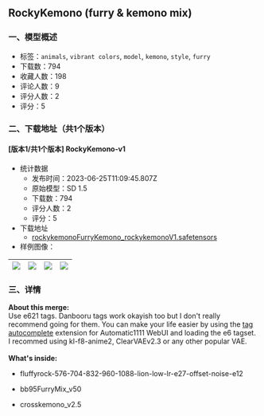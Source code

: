 ## RockyKemono (furry & kemono mix)
### 一、模型概述

- 标签：`animals`, `vibrant colors`, `model`, `kemono`, `style`, `furry`
- 下载数：794
- 收藏人数：198
- 评论人数：9
- 评分人数：2
- 评分：5

### 二、下载地址（共1个版本）

#### [版本1/共1个版本] RockyKemono-v1

- 统计数据
  - 发布时间：2023-06-25T11:09:45.807Z
  - 原始模型：SD 1.5
  - 下载数：794
  - 评分人数：2
  - 评分：5
- 下载地址
  - [rockykemonoFurryKemono_rockykemonoV1.safetensors](https://civitai.com/api/download/models/96703)
- 样例图像：

| <img src="https://image.civitai.com/xG1nkqKTMzGDvpLrqFT7WA/d73b982c-ba54-4fde-903a-9379172b57e3/width=450/1156685.jpeg" /> | <img src="https://image.civitai.com/xG1nkqKTMzGDvpLrqFT7WA/ff51f546-a8c5-4bc9-826b-2db45f89c66e/width=450/1270011.jpeg" /> | <img src="https://image.civitai.com/xG1nkqKTMzGDvpLrqFT7WA/bc0184ca-9574-474b-997f-a8805b7fcd88/width=450/1378620.jpeg" /> | <img src="https://image.civitai.com/xG1nkqKTMzGDvpLrqFT7WA/79897499-1e48-4c9b-a35d-887372a2df6b/width=450/1378556.jpeg" /> |
| ---- | ---- | ---- | ---- |


### 三、详情
<p><strong>About this merge:</strong><br />Use e621 tags. Danbooru tags work okayish too but I don't really recommend going for them. You can make your life easier by using the <a target="_blank" rel="ugc" href="https://github.com/DominikDoom/a1111-sd-webui-tagcomplete"><u>tag autocomplete</u></a> extension for Automatic1111 WebUI and loading the e6 tagset.<br />I recommed using kl-f8-anime2, ClearVAEv2.3 or any other popular VAE.<br /><br /><strong>What's inside:</strong></p><ul><li><p>fluffyrock-576-704-832-960-1088-lion-low-lr-e27-offset-noise-e12</p></li><li><p>bb95FurryMix_v50</p></li><li><p>crosskemono_v2.5</p></li></ul>